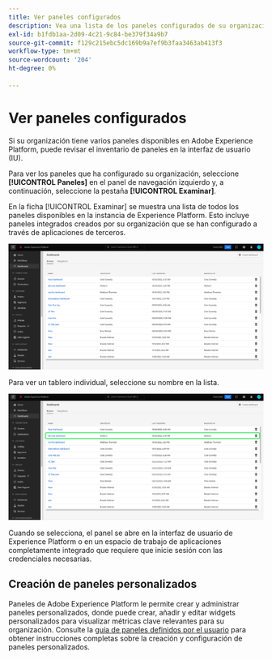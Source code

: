 ```yaml
---
title: Ver paneles configurados
description: Vea una lista de los paneles configurados de su organización en la interfaz de usuario de Experience Platform.
exl-id: b1fdb1aa-2d09-4c21-9c84-be379f34a9b7
source-git-commit: f129c215ebc5dc169b9a7ef9b3faa3463ab413f3
workflow-type: tm+mt
source-wordcount: '204'
ht-degree: 0%

---
```


# Ver paneles configurados

Si su organización tiene varios paneles disponibles en Adobe Experience Platform, puede revisar el inventario de paneles en la interfaz de usuario (IU).

Para ver los paneles que ha configurado su organización, seleccione **[!UICONTROL Paneles]** en el panel de navegación izquierdo y, a continuación, seleccione la pestaña **[!UICONTROL Examinar]**.

En la ficha [!UICONTROL Examinar] se muestra una lista de todos los paneles disponibles en la instancia de Experience Platform. Esto incluye paneles integrados creados por su organización que se han configurado a través de aplicaciones de terceros.

![La ficha Examinar de la sección de paneles de la interfaz de usuario.](./images/inventory/browse-tab.png)

Para ver un tablero individual, seleccione su nombre en la lista.

![Ficha Examinar con el nombre de un panel resaltado.](./images/inventory/dashboard-name.png)

Cuando se selecciona, el panel se abre en la interfaz de usuario de Experience Platform o en un espacio de trabajo de aplicaciones completamente integrado que requiere que inicie sesión con las credenciales necesarias.

## Creación de paneles personalizados

Paneles de Adobe Experience Platform le permite crear y administrar paneles personalizados, donde puede crear, añadir y editar widgets personalizados para visualizar métricas clave relevantes para su organización. Consulte la [guía de paneles definidos por el usuario](./standard-dashboards.md) para obtener instrucciones completas sobre la creación y configuración de paneles personalizados.
